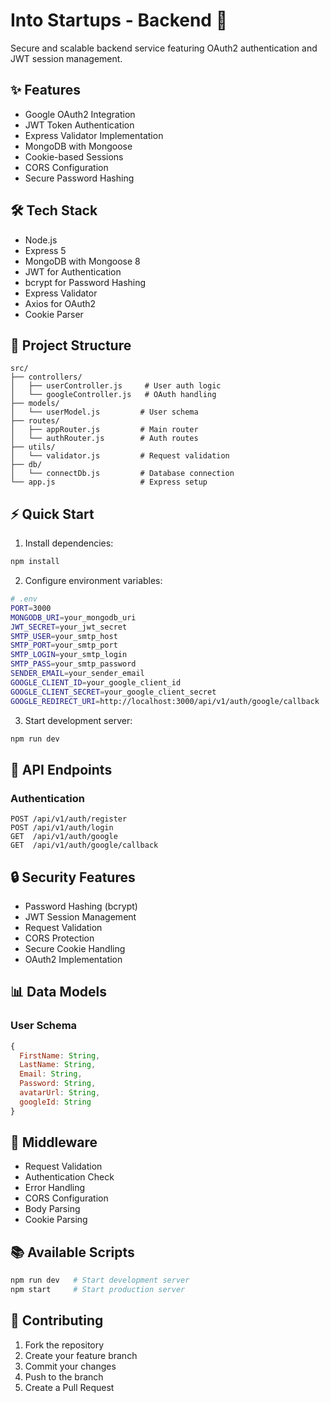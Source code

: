 # Into Startups - Backend 🔧

Secure and scalable backend service featuring OAuth2 authentication and JWT session management.

## ✨ Features

- Google OAuth2 Integration
- JWT Token Authentication
- Express Validator Implementation
- MongoDB with Mongoose
- Cookie-based Sessions
- CORS Configuration
- Secure Password Hashing

## 🛠️ Tech Stack

- Node.js
- Express 5
- MongoDB with Mongoose 8
- JWT for Authentication
- bcrypt for Password Hashing
- Express Validator
- Axios for OAuth2
- Cookie Parser

## 📁 Project Structure

```
src/
├── controllers/
│   ├── userController.js     # User auth logic
│   └── googleController.js   # OAuth handling
├── models/
│   └── userModel.js         # User schema
├── routes/
│   ├── appRouter.js         # Main router
│   └── authRouter.js        # Auth routes
├── utils/
│   └── validator.js         # Request validation
├── db/
│   └── connectDb.js         # Database connection
└── app.js                   # Express setup
```

## ⚡ Quick Start

1. Install dependencies:
```bash
npm install
```

2. Configure environment variables:
```bash
# .env
PORT=3000
MONGODB_URI=your_mongodb_uri
JWT_SECRET=your_jwt_secret
SMTP_USER=your_smtp_host
SMTP_PORT=your_smtp_port
SMTP_LOGIN=your_smtp_login
SMTP_PASS=your_smtp_password
SENDER_EMAIL=your_sender_email
GOOGLE_CLIENT_ID=your_google_client_id
GOOGLE_CLIENT_SECRET=your_google_client_secret
GOOGLE_REDIRECT_URI=http://localhost:3000/api/v1/auth/google/callback
```

3. Start development server:
```bash
npm run dev
```

## 🔑 API Endpoints

### Authentication

```http
POST /api/v1/auth/register
POST /api/v1/auth/login
GET  /api/v1/auth/google
GET  /api/v1/auth/google/callback
```

## 🔒 Security Features

- Password Hashing (bcrypt)
- JWT Session Management
- Request Validation
- CORS Protection
- Secure Cookie Handling
- OAuth2 Implementation

## 📊 Data Models

### User Schema
```javascript
{
  FirstName: String,
  LastName: String,
  Email: String,
  Password: String,
  avatarUrl: String,
  googleId: String
}
```

## 🔧 Middleware

- Request Validation
- Authentication Check
- Error Handling
- CORS Configuration
- Body Parsing
- Cookie Parsing

## 📚 Available Scripts

```bash
npm run dev   # Start development server
npm start     # Start production server
```

## 🤝 Contributing

1. Fork the repository
2. Create your feature branch
3. Commit your changes
4. Push to the branch
5. Create a Pull Request
